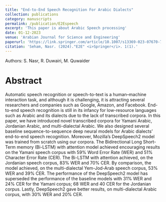 ```yaml
---
title: "End-to-End Speech Recognition For Arabic Dialects"
collection: publications
category: manuscripts
permalink: /publication/E2Espeech
excerpt: 'This paper is about Arabic Speech processing'
date: 01-12-2023
venue: 'Arabian Journal for Science and Engineering'
paperurl: 'https://link.springer.com/article/10.1007/s13369-023-07670-7'
citation: 'Seham, Nasr. (2024)."E2E" <i>Springer</i>. 1(1).'
---
```

Authors: S. Nasr, R. Duwairi, M. Quwaider

# Abstract
Automatic speech recognition or speech-to-text is a human–machine interaction task, and although it is challenging, it is attracting several researchers and companies such as Google, Amazon, and Facebook. End-to-end speech recognition is still in its infancy for low-resource languages such as Arabic and its dialects due to the lack of transcribed corpora. In this paper, we have introduced novel transcribed corpora for Yamani Arabic, Jordanian Arabic, and multi-dialectal Arabic. We also designed several baseline sequence-to-sequence deep neural models for Arabic dialects’ end-to-end speech recognition. Moreover, Mozilla’s DeepSpeech2 model was trained from scratch using our corpora. The Bidirectional Long Short-Term memory (Bi-LSTM) with attention model achieved encouraging results on the Yamani speech corpus with 59% Word Error Rate (WER) and 51% Character Error Rate (CER). The Bi-LSTM with attention achieved, on the Jordanian speech corpus, 83% WER and 70% CER. By comparison, the model achieved, on the multi-dialectal Yem-Jod-Arab speech corpus, 53% WER and 39% CER. The performance of the DeepSpeech2 model has superseded the performance of the baseline models with 31% WER and 24% CER for the Yamani corpus; 68 WER and 40 CER for the Jordanian corpus. Lastly, DeepSpeech2 gave better results, on multi-dialectal Arabic corpus, with 30% WER and 20% CER.
